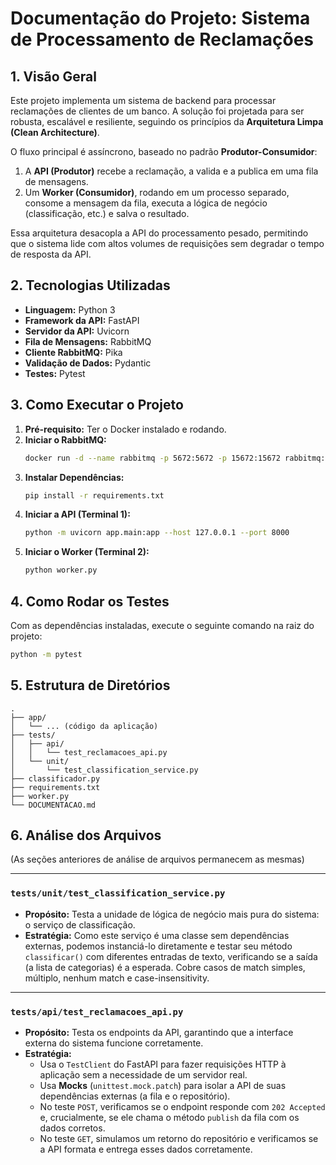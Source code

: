 # Documentação do Projeto: Sistema de Processamento de Reclamações

## 1. Visão Geral

Este projeto implementa um sistema de backend para processar reclamações de clientes de um banco. A solução foi projetada para ser robusta, escalável e resiliente, seguindo os princípios da **Arquitetura Limpa (Clean Architecture)**.

O fluxo principal é assíncrono, baseado no padrão **Produtor-Consumidor**:

1.  A **API (Produtor)** recebe a reclamação, a valida e a publica em uma fila de mensagens.
2.  Um **Worker (Consumidor)**, rodando em um processo separado, consome a mensagem da fila, executa a lógica de negócio (classificação, etc.) e salva o resultado.

Essa arquitetura desacopla a API do processamento pesado, permitindo que o sistema lide com altos volumes de requisições sem degradar o tempo de resposta da API.

## 2. Tecnologias Utilizadas

- **Linguagem:** Python 3
- **Framework da API:** FastAPI
- **Servidor da API:** Uvicorn
- **Fila de Mensagens:** RabbitMQ
- **Cliente RabbitMQ:** Pika
- **Validação de Dados:** Pydantic
- **Testes:** Pytest

## 3. Como Executar o Projeto

1.  **Pré-requisito:** Ter o Docker instalado e rodando.
2.  **Iniciar o RabbitMQ:**
    ```bash
    docker run -d --name rabbitmq -p 5672:5672 -p 15672:15672 rabbitmq:3-management
    ```
3.  **Instalar Dependências:**
    ```bash
    pip install -r requirements.txt
    ```
4.  **Iniciar a API (Terminal 1):**
    ```bash
    python -m uvicorn app.main:app --host 127.0.0.1 --port 8000
    ```
5.  **Iniciar o Worker (Terminal 2):**
    ```bash
    python worker.py
    ```

## 4. Como Rodar os Testes

Com as dependências instaladas, execute o seguinte comando na raiz do projeto:

```bash
python -m pytest
```

## 5. Estrutura de Diretórios

```
.
├── app/
│   └── ... (código da aplicação)
├── tests/
│   ├── api/
│   │   └── test_reclamacoes_api.py
│   └── unit/
│       └── test_classification_service.py
├── classificador.py
├── requirements.txt
├── worker.py
└── DOCUMENTACAO.md
```

## 6. Análise dos Arquivos

(As seções anteriores de análise de arquivos permanecem as mesmas)

---

### `tests/unit/test_classification_service.py`

-   **Propósito:** Testa a unidade de lógica de negócio mais pura do sistema: o serviço de classificação. 
-   **Estratégia:** Como este serviço é uma classe sem dependências externas, podemos instanciá-lo diretamente e testar seu método `classificar()` com diferentes entradas de texto, verificando se a saída (a lista de categorias) é a esperada. Cobre casos de match simples, múltiplo, nenhum match e case-insensitivity.

---

### `tests/api/test_reclamacoes_api.py`

-   **Propósito:** Testa os endpoints da API, garantindo que a interface externa do sistema funcione corretamente.
-   **Estratégia:**
    -   Usa o `TestClient` do FastAPI para fazer requisições HTTP à aplicação sem a necessidade de um servidor real.
    -   Usa **Mocks** (`unittest.mock.patch`) para isolar a API de suas dependências externas (a fila e o repositório). 
    -   No teste `POST`, verificamos se o endpoint responde com `202 Accepted` e, crucialmente, se ele chama o método `publish` da fila com os dados corretos.
    -   No teste `GET`, simulamos um retorno do repositório e verificamos se a API formata e entrega esses dados corretamente.